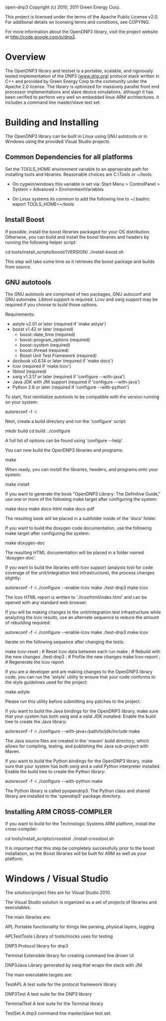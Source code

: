 open-dnp3
Copyright (c) 2010, 2011 Green Energy Corp.

This project is licensed under the terms of the Apache Public License
v2.0.  For additional details on licensing terms and conditions, see
COPYING.

For more information about the OpenDNP3 library, visit the project
website at http://code.google.com/p/dnp3.


Overview
========

The OpenDNP3 library and testset is a portable, scalable, and
rigorously tested implementation of the DNP3 (www.dnp.org) protocol
stack written in C++ and provided by Green Energy Corp to the community
under the Apache 2.0 license.  The library is optimized for massively
parallel front end  processor implementations and slave device
simulations, although it has been verified to perform very well on
embedded linux ARM architectures. It includes a command line
master/slave test set.


Building and Installing
=======================

The OpenDNP3 library can be built in Linux using GNU autotools or in Windows
using the provided Visual Studio projects.

## Common Dependencies for all platforms ##

Set the TOOLS_HOME environment variable to an appropraite path for
installing tools and libraries. Reasonable choices are C:\Tools or
~/tools.

- On cygwin/windows this variable is set via:
   Start Menu > ControlPanel > System > Advanced > EnvironmentVariables

- On Linux systems its common to add the following line to ~/.bashrc
   export TOOLS_HOME=~/tools


## Install Boost ##

If possible, install the boost libraries packaged for your OS distribution. 
Otheriwse, you can build and install the boost libraries and headers by 
running the following helper script:

   cd tools/install_scripts/boost/{VERSION}
   ./install-boost.sh

This step will take some time as it retrieves the boost package and
builds from source.


## GNU autotools ##

The GNU autotools are comprised of two packages, GNU autoconf and GNU
automake.  Libtool support is required.  Lcov and swig support may be
required if you choose to build those options.

Requirements:

  - astyle v2.01 or later           (required if 'make astyle')
  - boost v1.42 or later            (required)
    * boost::date_time              (required)
    * boost::program_options        (required)
    * boost::system                 (required)
    * boost::thread                 (required)
    * Boost Unit Test Framework     (required)
  - docbook v0.6.14 or later        (required if 'make docs')
  - lcov                            (required if 'make lcov')
  - libtool                         (required)
  - swig v1.3.17 or later           (required if 'configure --with-java')
  - Java JDK with JNI support       (required if 'configure --with-java')
  - Python 2.6 or later             (required if 'configure --with-python')

To start, first reinitialize autotools to be compatible with the version
running on your system:

  autoreconf -f -i

Next, create a build directory and run the 'configure' script:

  mkdir build
  cd build
  ../configure

A full list of options can be found using 'configure --help'.

You can now build the OpenDNP3 libraries and programs:

  make

When ready, you can install the libraries, headers, and programs onto
your system:

  make install

If you want to generate the book "OpenDNP3 Library: The Definitive
Guide," use one or more of the following make target after configuring
the system:

  make docs
  make docs-html
  make docs-pdf

The resulting book will be placed in a subfolder inside of the 'docs'
folder.

If you want to build the doxygen code documentation, use the following
make target after configuring the system:

  make doxygen-doc

The resulting HTML documentation will be placed in a folder named
'doxygen-doc'.

If you want to build the libraries with lcov support (analysis tool for
code coverage of the unit/integration test infrastructure), the process
changes slightly:

  autoreconf -f -i
  ./configure --enable-lcov
  make
  ./test-dnp3
  make lcov

The lcov HTML report is written to './lcov/html/index.html' and can be
opened with any standard web browser.

If you will be making changes to the unit/integration test
infrastructure while analyzing the lcov results, use an alternate
sequence to reduce the amount of rebuilding required:

  autoreconf -f -i
  ./configure --enable-lcov
  make
  ./test-dnp3
  make lcov

Iterate on the following sequence after changing the tests:

   make lcov-reset        ; # Reset lcov data between each run
   make                   ; # Rebuild with the new changes
   ./test-dnp3            ; # Profile the new changes
   make lcov-report       ; # Regenerate the lcov report

If you are a developer and are making changes to the OpenDNP3 library
code, you can run the 'astyle' utility to ensure that your code
conforms to the style guidelines used for the project:

  make astyle

Please run this utility before submitting any patches to the project.

If you want to build the Java bindings for the OpenDNP3 library, make
sure that your system has both swig and a valid JDK installed.  Enable
the build tree to create the Java library:

  autoreconf -f -i
  ./configure --with-java=/path/to/jdk/include
  make

The Java source files are created in the 'maven' build directory, which allows 
for compiling, testing, and publishing the Java sub-project with Maven.

If you want to build the Python bindings for the OpenDNP3 library, make
sure that your system has both swig and a valid Python interpreter
installed.  Enable the build tree to create the Python library:

  autoreconf -f -i
  ./configure --with-python
  make

The Python library is called pyopendnp3.  The Python class and shared
library are installed to the 'opendnp3' package directory.


## Installing ARM CROSS-COMPILER ##

If you want to build for the Technologic Systems ARM platform, install
the cross-compiler:

   cd tools/install_scripts/crosstool
   ./install-crosstool.sh

It is important that this step be completely successfully prior to the
boost installation, as the Boost libraries will be built for ARM as well
as your platform.


Windows / Visual Studio
============

The solution/project files are for Visual Studio 2010.

The Visual Studio solution is organized as a set of projects of libraries and
executables.

The main libraries are:

  APL            Portable functionality for things like parsing,
                 physical layers, logging

  APLTestTools   Library of tools/mocks uses for testing

  DNP3           Protocol library for dnp3

  Terminal       Extensible library for creating command line driven UI

  DNP3Java       Library generated by swig that wraps the stack with JNI

The main executable targets are:

  TestAPL        A test suite for the protocol framework library

  DNP3Test       A test suite for the DNP3 library

  TerminalTest   A test suite for the Terminal library

  TestSet        A dnp3 command line master/slave test set.

